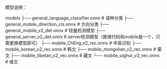 模型说明：

models
├── general_language_classifier.onnx    # 语种分类
├── general_mobile_direction_cls.onnx   # 方向分类
├── general_mobile_v2_det.onnx          # 轻量检测模型
├── general_server_v2_det.onnx          # server检测模型（推理代码和mobile是一个，只需更换模型即可）
├── mobile_ChEng_v2_rec.onnx            # 中英识别
├── mobile_korean_v2_rec.onnx           # 韩文
├── mobile_mongolian_v2_rec.onnx        # 蒙文
├── mobile_tibetan_v2_rec.onnx          # 藏文
└── mobile_uighur_v2_rec.onnx           # 维文